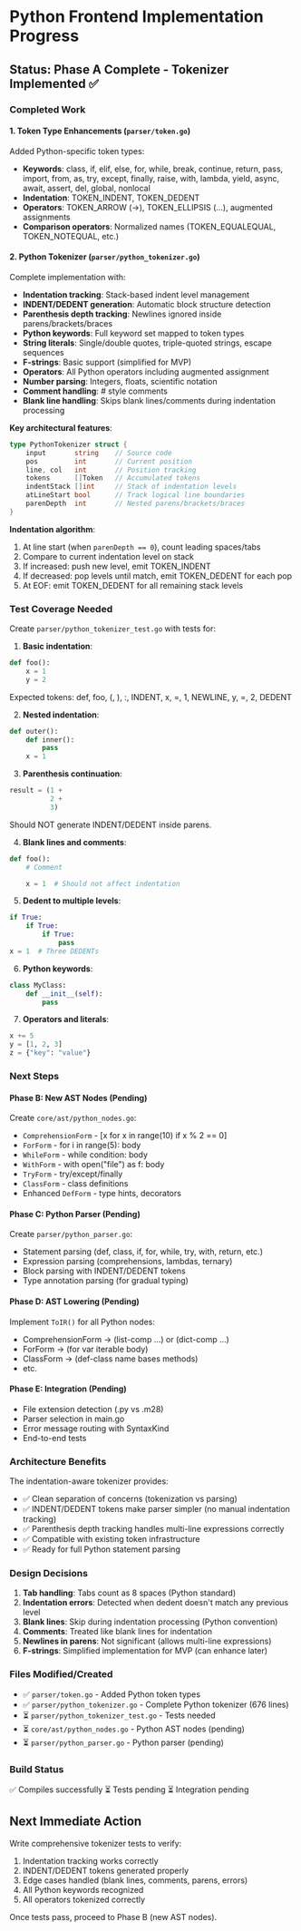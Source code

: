 # Python Frontend Implementation Progress

## Status: Phase A Complete - Tokenizer Implemented ✅

### Completed Work

#### 1. Token Type Enhancements (`parser/token.go`)
Added Python-specific token types:
- **Keywords**: class, if, elif, else, for, while, break, continue, return, pass, import, from, as, try, except, finally, raise, with, lambda, yield, async, await, assert, del, global, nonlocal
- **Indentation**: TOKEN_INDENT, TOKEN_DEDENT
- **Operators**: TOKEN_ARROW (->), TOKEN_ELLIPSIS (...), augmented assignments
- **Comparison operators**: Normalized names (TOKEN_EQUALEQUAL, TOKEN_NOTEQUAL, etc.)

#### 2. Python Tokenizer (`parser/python_tokenizer.go`)
Complete implementation with:
- **Indentation tracking**: Stack-based indent level management
- **INDENT/DEDENT generation**: Automatic block structure detection
- **Parenthesis depth tracking**: Newlines ignored inside parens/brackets/braces
- **Python keywords**: Full keyword set mapped to token types
- **String literals**: Single/double quotes, triple-quoted strings, escape sequences
- **F-strings**: Basic support (simplified for MVP)
- **Operators**: All Python operators including augmented assignment
- **Number parsing**: Integers, floats, scientific notation
- **Comment handling**: # style comments
- **Blank line handling**: Skips blank lines/comments during indentation processing

**Key architectural features**:
```go
type PythonTokenizer struct {
    input       string    // Source code
    pos         int       // Current position
    line, col   int       // Position tracking
    tokens      []Token   // Accumulated tokens
    indentStack []int     // Stack of indentation levels
    atLineStart bool      // Track logical line boundaries
    parenDepth  int       // Nested parens/brackets/braces
}
```

**Indentation algorithm**:
1. At line start (when `parenDepth == 0`), count leading spaces/tabs
2. Compare to current indentation level on stack
3. If increased: push new level, emit TOKEN_INDENT
4. If decreased: pop levels until match, emit TOKEN_DEDENT for each pop
5. At EOF: emit TOKEN_DEDENT for all remaining stack levels

### Test Coverage Needed

Create `parser/python_tokenizer_test.go` with tests for:

1. **Basic indentation**:
```python
def foo():
    x = 1
    y = 2
```
Expected tokens: def, foo, (, ), :, INDENT, x, =, 1, NEWLINE, y, =, 2, DEDENT

2. **Nested indentation**:
```python
def outer():
    def inner():
        pass
    x = 1
```

3. **Parenthesis continuation**:
```python
result = (1 +
          2 +
          3)
```
Should NOT generate INDENT/DEDENT inside parens.

4. **Blank lines and comments**:
```python
def foo():
    # Comment

    x = 1  # Should not affect indentation
```

5. **Dedent to multiple levels**:
```python
if True:
    if True:
        if True:
            pass
x = 1  # Three DEDENTs
```

6. **Python keywords**:
```python
class MyClass:
    def __init__(self):
        pass
```

7. **Operators and literals**:
```python
x += 5
y = [1, 2, 3]
z = {"key": "value"}
```

### Next Steps

#### Phase B: New AST Nodes (Pending)
Create `core/ast/python_nodes.go`:
- `ComprehensionForm` - [x for x in range(10) if x % 2 == 0]
- `ForForm` - for i in range(5): body
- `WhileForm` - while condition: body
- `WithForm` - with open("file") as f: body
- `TryForm` - try/except/finally
- `ClassForm` - class definitions
- Enhanced `DefForm` - type hints, decorators

#### Phase C: Python Parser (Pending)
Create `parser/python_parser.go`:
- Statement parsing (def, class, if, for, while, try, with, return, etc.)
- Expression parsing (comprehensions, lambdas, ternary)
- Block parsing with INDENT/DEDENT tokens
- Type annotation parsing (for gradual typing)

#### Phase D: AST Lowering (Pending)
Implement `ToIR()` for all Python nodes:
- ComprehensionForm → (list-comp ...) or (dict-comp ...)
- ForForm → (for var iterable body)
- ClassForm → (def-class name bases methods)
- etc.

#### Phase E: Integration (Pending)
- File extension detection (.py vs .m28)
- Parser selection in main.go
- Error message routing with SyntaxKind
- End-to-end tests

### Architecture Benefits

The indentation-aware tokenizer provides:
- ✅ Clean separation of concerns (tokenization vs parsing)
- ✅ INDENT/DEDENT tokens make parser simpler (no manual indentation tracking)
- ✅ Parenthesis depth tracking handles multi-line expressions correctly
- ✅ Compatible with existing token infrastructure
- ✅ Ready for full Python statement parsing

### Design Decisions

1. **Tab handling**: Tabs count as 8 spaces (Python standard)
2. **Indentation errors**: Detected when dedent doesn't match any previous level
3. **Blank lines**: Skip during indentation processing (Python convention)
4. **Comments**: Treated like blank lines for indentation
5. **Newlines in parens**: Not significant (allows multi-line expressions)
6. **F-strings**: Simplified implementation for MVP (can enhance later)

### Files Modified/Created

- ✅ `parser/token.go` - Added Python token types
- ✅ `parser/python_tokenizer.go` - Complete Python tokenizer (676 lines)
- ⏳ `parser/python_tokenizer_test.go` - Tests needed
- ⏳ `core/ast/python_nodes.go` - Python AST nodes (pending)
- ⏳ `parser/python_parser.go` - Python parser (pending)

### Build Status

✅ Compiles successfully
⏳ Tests pending
⏳ Integration pending

## Next Immediate Action

Write comprehensive tokenizer tests to verify:
1. Indentation tracking works correctly
2. INDENT/DEDENT tokens generated properly
3. Edge cases handled (blank lines, comments, parens, errors)
4. All Python keywords recognized
5. All operators tokenized correctly

Once tests pass, proceed to Phase B (new AST nodes).

